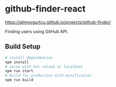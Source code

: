 # github-finder-react
https://alimyogurtcu.github.io/projects/github-finder/

Finding users using GitHub API.

## Build Setup

``` bash
# install dependencies
npm install
# serve with hot reload at localhost
npm run start
# build for production with minification
npm run build
```
